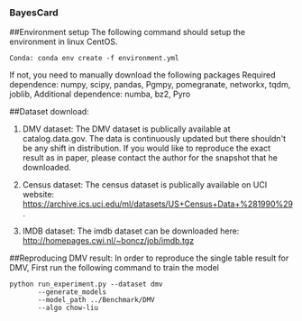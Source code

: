 ### BayesCard

##Environment setup
  The following command should setup the environment in linux CentOS.
  ```
  Conda: conda env create -f environment.yml
  ```
  If not, you need to manually download the following packages
  Required dependence: numpy, scipy, pandas, Pgmpy, pomegranate, networkx, tqdm, joblib, 
  Additional dependence: numba, bz2, Pyro
  
##Dataset download:
1. DMV dataset:
   The DMV dataset is publically available at catalog.data.gov. The data is continuously updated but there shouldn't be any shift in distribution. If you would
   like to reproduce the exact result as in paper, please contact the author for the snapshot that he downloaded.

2. Census dataset:
   The census dataset is publically available on UCI website: https://archive.ics.uci.edu/ml/datasets/US+Census+Data+%281990%29.

3. IMDB dataset:
   The imdb dataset can be downloaded here: http://homepages.cwi.nl/~boncz/job/imdb.tgz
   
##Reproducing DMV result:
  In order to reproduce the single table result for DMV, 
  First run the following command to train the model
  ```
  python run_experiment.py --dataset dmv
         --generate_models
         --model_path ../Benchmark/DMV
         --algo chow-liu
         
  ```
